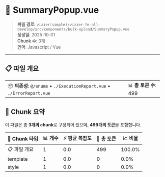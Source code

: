 # 📄 SummaryPopup.vue

> **파일 경로**: `vizier(sample)/vizier-fe-all-develop/src/components/bulk-upload/SummaryPopup.vue`  
> **생성일**: 2025-10-01  
> **Chunk 수**: 3개  
> **언어**: Javascript / Vue
---





## 📋 파일 개요

| | |
|--|--|
| 📦 **의존성**: `@/enums` • `./ExecutionReport.vue` • `./ErrorReport.vue` | 📊 **총 토큰 수**: 499 |






## 🧩 Chunk 요약

이 파일은 총 **3개의 chunk**로 구성되어 있으며, **499개의 토큰**을 포함합니다.

| 🧩 Chunk 타입 | 📊 개수 | ⚡ 평균 복잡도 | 📝 총 토큰 | 📈 비율 |
|---------------|--------|-------------|----------|--------|
| 📋 파일 개요 | 1 | 0.0 | 499 | 100.0% |
| template | 1 | 0.0 | 0 | 0.0% |
| style | 1 | 0.0 | 0 | 0.0% |

